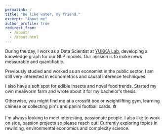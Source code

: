 ```yaml
---
permalink: /
title: "Be like water, my friend."
excerpt: "About me"
author_profile: true
redirect_from: 
  - /about/
  - /about.html
---
```


During the day, I work as a Data Scientist at [YUKKA Lab](https://www.yukkalab.com/), developing a knowledge graph for our NLP models. Our mission is to make news measurable and quantifiable.

Previously studied and worked as an economist in the public sector, I am still very interested in econometrics and causal inference techniques.

I also have a soft spot for edible insects and novel food trends. Started my own mealworm farm and wrote about it for my bachelor's thesis.

Otherwise, you might find me at a crossfit box or weightlifting gym, learning chinese or collecting pin's and panini football cards. :soccer:

I'm always looking to meet interesting, passionate people. I also like to work on side, passion projects so please reach out! Currently exploring topics in rewilding, environmental economics and complexity science.
